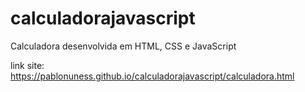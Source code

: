 # calculadorajavascript
  Calculadora desenvolvida em HTML, CSS e JavaScript 
  
  link site: https://pablonuness.github.io/calculadorajavascript/calculadora.html
